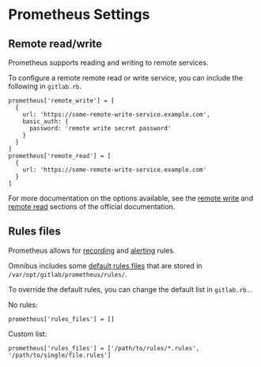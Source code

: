 # Prometheus Settings

## Remote read/write

Prometheus supports reading and writing to remote services.

To configure a remote remote read or write service, you can include the following in `gitlab.rb`.

    prometheus['remote_write'] = [
      {
        url: 'https://some-remote-write-service.example.com',
        basic_auth: {
          password: 'remote write secret password'
        }
      }
    ]
    prometheus['remote_read'] = [
      {
        url: 'https://some-remote-write-service.example.com'
      }
    ]

For more documentation on the options available, see the [remote write] and [remote read] sections of the official documentation.

[remote read]: https://prometheus.io/docs/prometheus/latest/configuration/configuration/#%3Cremote_read%3E
[remote write]: https://prometheus.io/docs/prometheus/latest/configuration/configuration/#%3Cremote_write%3E

## Rules files

Prometheus allows for [recording] and [alerting] rules.

Omnibus includes some [default rules files](https://gitlab.com/gitlab-org/omnibus-gitlab/tree/master/files/gitlab-cookbooks/gitlab/templates/default/prometheus/rules)
that are stored in `/var/opt/gitlab/prometheus/rules/`.

To override the default rules, you can change the default list in `gitlab.rb.`.

No rules:

    prometheus['rules_files'] = []

Custom list:

    prometheus['rules_files'] = ['/path/to/rules/*.rules', '/path/to/single/file.rules']

[alerting]: https://prometheus.io/docs/prometheus/latest/configuration/alerting_rules/
[recording]: https://prometheus.io/docs/prometheus/latest/configuration/recording_rules/

